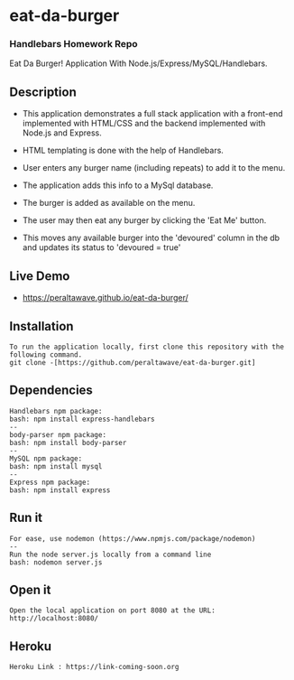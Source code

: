 # eat-da-burger
### Handlebars Homework Repo

Eat Da Burger! Application With Node.js/Express/MySQL/Handlebars.

## Description
* This application demonstrates a  full stack application with a front-end implemented with HTML/CSS and the backend implemented with Node.js and Express. 

* HTML templating is done with the help of Handlebars.

* User enters any burger name (including repeats) to add it to the menu. 

* The application adds this info to a MySql database.

* The burger is added as available on the menu. 

* The user may then eat any burger by clicking the 'Eat Me' button.

* This moves any available burger into the 'devoured' column in the db and updates its status to 'devoured = true' 

## Live Demo
* https://peraltawave.github.io/eat-da-burger/

## Installation
    To run the application locally, first clone this repository with the following command.
    git clone -[https://github.com/peraltawave/eat-da-burger.git]


## Dependencies
    Handlebars npm package: 
    bash: npm install express-handlebars
    --
    body-parser npm package: 
    bash: npm install body-parser
    --
    MySQL npm package: 
    bash: npm install mysql
    --
    Express npm package: 
    bash: npm install express

## Run it
    For ease, use nodemon (https://www.npmjs.com/package/nodemon)
    --
    Run the node server.js locally from a command line
    bash: nodemon server.js

## Open it
    Open the local application on port 8080 at the URL: http://localhost:8080/


## Heroku
    Heroku Link : https://link-coming-soon.org